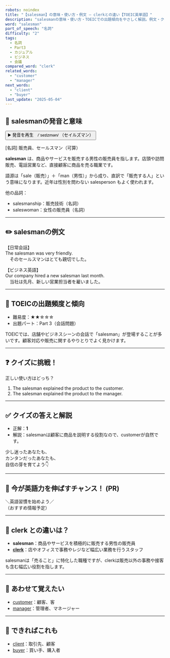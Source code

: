 ```yaml
---
robots: noindex
title: "【salesman】の意味・使い方・例文 ― clerkとの違い【TOEIC英単語】"
description: "salesmanの意味・使い方・TOEICでの出題傾向をやさしく解説。例文・クイズ付きでclerkとの違いもわかりやすく学べます。"
word: "salesman"
part_of_speech: "名詞"
difficulty: "2"
tags:
  - 名詞
  - Part3
  - カジュアル
  - ビジネス
  - 会議
compared_word: "clerk"
related_words:
  - "customer"
  - "manager"
next_words:
  - "client"
  - "buyer"
last_update: "2025-05-04"
---
```


## 🔰 salesmanの発音と意味

<button class="play-audio" onclick="playTTS('salesman')">
  <span class="play-audio-main">
    ▶️ 発音を再生　/ˈseɪlzmən/
  </span>
  <span class="play-audio-sub">
    （セイルズマン）
  </span>
</button>

[名詞] 販売員、セールスマン（可算）

**salesman** は、商品やサービスを販売する男性の販売員を指します。店頭や訪問販売、電話営業など、直接顧客に商品を売る職業です。

語源は「sale（販売）」＋「man（男性）」から成り、直訳で「販売する人」という意味になります。近年は性別を問わない salesperson もよく使われます。

他の品詞：  
- salesmanship：販売技術（名詞）
- saleswoman：女性の販売員（名詞）

---

## ✏️ salesmanの例文

【日常会話】  
The salesman was very friendly.  
　そのセールスマンはとても親切でした。

【ビジネス英語】  
Our company hired a new salesman last month.  
　当社は先月、新しい営業担当者を雇いました。

---

## 🎯 TOEICの出題頻度と傾向

- 難易度：★★☆☆☆
- 出題パート：Part 3（会話問題）

TOEICでは、店舗やビジネスシーンの会話で「salesman」が登場することが多いです。顧客対応や販売に関するやりとりでよく見かけます。

---

## ❓ クイズに挑戦！

正しい使い方はどっち？

1. The salesman explained the product to the customer.  
2. The salesman explained the product to the manager.

---

## ✅ クイズの答えと解説

- 正解：**1**
- 解説：salesmanは顧客に商品を説明する役割なので、customerが自然です。

少し迷ったあなたも、  
カンタンだったあなたも、  
自信の芽を育てよう👇️

---

## 🚀 今が英語力を伸ばすチャンス！ (PR)

<div class="info-center">
＼英語習慣を始めよう／<br>  
（おすすめ情報予定）
</div>

---

## 🤔  clerk との違いは？

- **salesman**：商品やサービスを積極的に販売する男性の販売員
- **[clerk](/word/clerk/)**：店やオフィスで事務やレジなど幅広い業務を行うスタッフ

salesmanは「売ること」に特化した職種ですが、clerkは販売以外の事務や接客も含む幅広い役割を指します。

---

## 🧩 あわせて覚えたい

- [customer](/word/customer/)：顧客、客
- [manager](/word/manager/)：管理者、マネージャー

---

## 📖 できればこれも

- [client](/word/client/)：取引先、顧客
- [buyer](/word/buyer/)：買い手、購入者

<!-- cvid: aid16_bid13 -->
